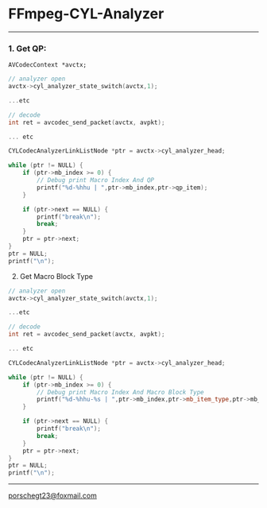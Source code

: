 # FFmpeg-CYL-Analyzer
---------------------------------
### 1. Get QP:
`AVCodecContext *avctx;`
```c++
// analyzer open
avctx->cyl_analyzer_state_switch(avctx,1);

...etc

// decode
int ret = avcodec_send_packet(avctx, avpkt);

... etc

CYLCodecAnalyzerLinkListNode *ptr = avctx->cyl_analyzer_head;

while (ptr != NULL) {
    if (ptr->mb_index >= 0) {
        // Debug print Macro Index And QP
        printf("%d-%hhu | ",ptr->mb_index,ptr->qp_item);
    }

    if (ptr->next == NULL) {
        printf("break\n");
        break;
    }
    ptr = ptr->next;
}
ptr = NULL;
printf("\n");

```

2. Get Macro Block Type
```c++
// analyzer open
avctx->cyl_analyzer_state_switch(avctx,1);

...etc

// decode
int ret = avcodec_send_packet(avctx, avpkt);

... etc

CYLCodecAnalyzerLinkListNode *ptr = avctx->cyl_analyzer_head;

while (ptr != NULL) {
    if (ptr->mb_index >= 0) {
        // Debug print Macro Index And Macro Block Type
        printf("%d-%hhu-%s | ",ptr->mb_index,ptr->mb_item_type,ptr->mb_desc);
    }

    if (ptr->next == NULL) {
        printf("break\n");
        break;
    }
    ptr = ptr->next;
}
ptr = NULL;
printf("\n");

```

-----------------------------------
porschegt23@foxmail.com
